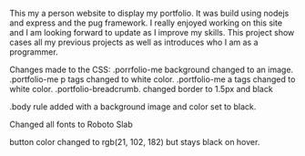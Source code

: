This my a person website to display my portfolio. It was build using nodejs and express and the pug framework. 
I really enjoyed working on this site and I am looking forward to update as I improve my skills. This project
show cases all my previous projects as well as introduces who I am as a programmer. 

Changes made to the CSS:
.porrfolio-me background changed to an image.
.portfolio-me p tags changed to white color.
.portfolio-me a tags changed to white color.
.portfolio-breadcrumb. changed border to 1.5px and black

.body rule added with a background image and color set to black.

Changed all fonts to Roboto Slab

button color changed to  rgb(21, 102, 182) but stays black on hover.


